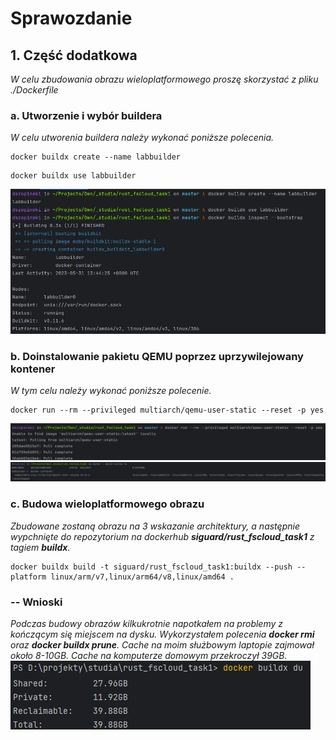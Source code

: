 # Sprawozdanie

## 1. Część dodatkowa

<i>
W celu zbudowania obrazu wieloplatformowego proszę 
skorzystać z pliku ./Dockerfile
</i>


### a. Utworzenie i wybór buildera
<i>W celu utworenia buildera należy wykonać poniższe polecenia.</i>

```shell
docker buildx create --name labbuilder
```

```shell
docker buildx use labbuilder
```

<img src="doc/labbuilder.jpg" alt="">

### b. Doinstalowanie pakietu QEMU poprzez uprzywilejowany kontener
<i>W tym celu należy wykonać poniższe polecenie.</i>

```shell
docker run --rm --privileged multiarch/qemu-user-static --reset -p yes
```

<img src="doc/qemu-container.jpg" alt="">

<img src="doc/labbuilder+qemu.png" alt="">


### c. Budowa wieloplatformowego obrazu
<i>
Zbudowane zostaną obrazu na 3 wskazanie architektury, 
a następnie wypchnięte do repozytorium na 
dockerhub <b>siguard/rust_fscloud_task1</b> z tagiem <b>buildx</b>.
</i>

```shell
docker buildx build -t siguard/rust_fscloud_task1:buildx --push --platform linux/arm/v7,linux/arm64/v8,linux/amd64 .
```

### -- Wnioski

<i>
Podczas budowy obrazów kilkukrotnie napotkałem na 
problemy z kończącym się miejscem na dysku.
Wykorzystałem polecenia <b>docker rmi</b> oraz <b>docker buildx prune</b>.
Cache na moim służbowym laptopie zajmował około 8-10GB. 
Cache na komputerze domowym przekroczył 39GB. 
</i>

<img src="doc/buildxcache.png" alt="More than 39GB of cache.">